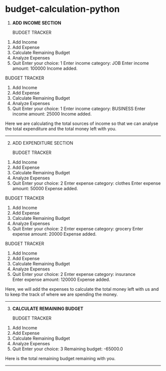 # budget-calculation-python

1) **ADD INCOME SECTION**

   BUDGET TRACKER
1. Add Income
2. Add Expense
3. Calculate Remaining Budget
4. Analyze Expenses
5. Quit
Enter your choice: 1
Enter income category: JOB
Enter income amount: 100000
Income added.

BUDGET TRACKER
1. Add Income
2. Add Expense
3. Calculate Remaining Budget
4. Analyze Expenses
5. Quit
Enter your choice: 1
Enter income category: BUSINESS
Enter income amount: 25000
Income added.

Here we are calculating the total sources of income so that we can analyse the total expenditure and the total money left with you.
________________________________________________________________________________________________________________________________________________

2) ADD EXPENDITURE SECTION

   BUDGET TRACKER
1. Add Income
2. Add Expense
3. Calculate Remaining Budget
4. Analyze Expenses
5. Quit
Enter your choice: 2
Enter expense category: clothes
Enter expense amount: 50000
Expense added.


BUDGET TRACKER
1. Add Income
2. Add Expense
3. Calculate Remaining Budget
4. Analyze Expenses
5. Quit
Enter your choice: 2
Enter expense category: grocery
Enter expense amount: 20000
Expense added.


BUDGET TRACKER
1. Add Income
2. Add Expense
3. Calculate Remaining Budget
4. Analyze Expenses
5. Quit
Enter your choice: 2
Enter expense category: insurance  
Enter expense amount: 120000
Expense added.

Here, we will add the expenses to calculate the total money left with us and to keep the track of where we are spending the money.
_________________________________________________________________________________________________________________________________________

3) **CALCULATE REMAINING BUDGET**

   BUDGET TRACKER
1. Add Income
2. Add Expense
3. Calculate Remaining Budget
4. Analyze Expenses
5. Quit
Enter your choice: 3
Remaining budget: -65000.0

Here is the total remaining budget remaining with you.
_________________________________________________________________________________________________________________________________________
